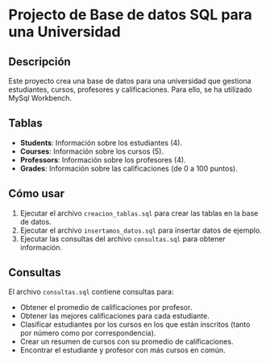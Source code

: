 # Projecto de Base de datos SQL para una Universidad

## Descripción
Este proyecto crea una base de datos para una universidad que gestiona estudiantes, cursos, profesores y calificaciones. Para ello, se ha utilizado MySql Workbench. 

## Tablas
- **Students**: Información sobre los estudiantes (4).
- **Courses**: Información sobre los cursos (5).
- **Professors**: Información sobre los profesores (4).
- **Grades**: Información sobre las calificaciones (de 0 a 100 puntos).

## Cómo usar
1. Ejecutar el archivo `creacion_tablas.sql` para crear las tablas en la base de datos.
2. Ejecutar el archivo `insertamos_datos.sql` para insertar datos de ejemplo.
3. Ejecutar las consultas del archivo `consultas.sql` para obtener información.

## Consultas
El archivo `consultas.sql` contiene consultas para:
- Obtener el promedio de calificaciones por profesor.
- Obtener las mejores calificaciones para cada estudiante.
- Clasificar estudiantes por los cursos en los que están inscritos (tanto por número como por correspondencia).
- Crear un resumen de cursos con su promedio de calificaciones.
- Encontrar el estudiante y profesor con más cursos en común.
